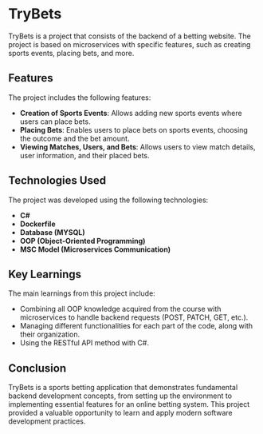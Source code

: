 # TryBets

TryBets is a project that consists of the backend of a betting website. The project is based on microservices with specific features, such as creating sports events, placing bets, and more.

## Features

The project includes the following features:

- **Creation of Sports Events**: Allows adding new sports events where users can place bets.
- **Placing Bets**: Enables users to place bets on sports events, choosing the outcome and the bet amount.
- **Viewing Matches, Users, and Bets**: Allows users to view match details, user information, and their placed bets.

## Technologies Used

The project was developed using the following technologies:

- **C#**
- **Dockerfile**
- **Database (MYSQL)**
- **OOP (Object-Oriented Programming)**
- **MSC Model (Microservices Communication)**

## Key Learnings

The main learnings from this project include:

- Combining all OOP knowledge acquired from the course with microservices to handle backend requests (POST, PATCH, GET, etc.).
- Managing different functionalities for each part of the code, along with their organization.
- Using the RESTful API method with C#.

## Conclusion

TryBets is a sports betting application that demonstrates fundamental backend development concepts, from setting up the environment to implementing essential features for an online betting system. This project provided a valuable opportunity to learn and apply modern software development practices.
